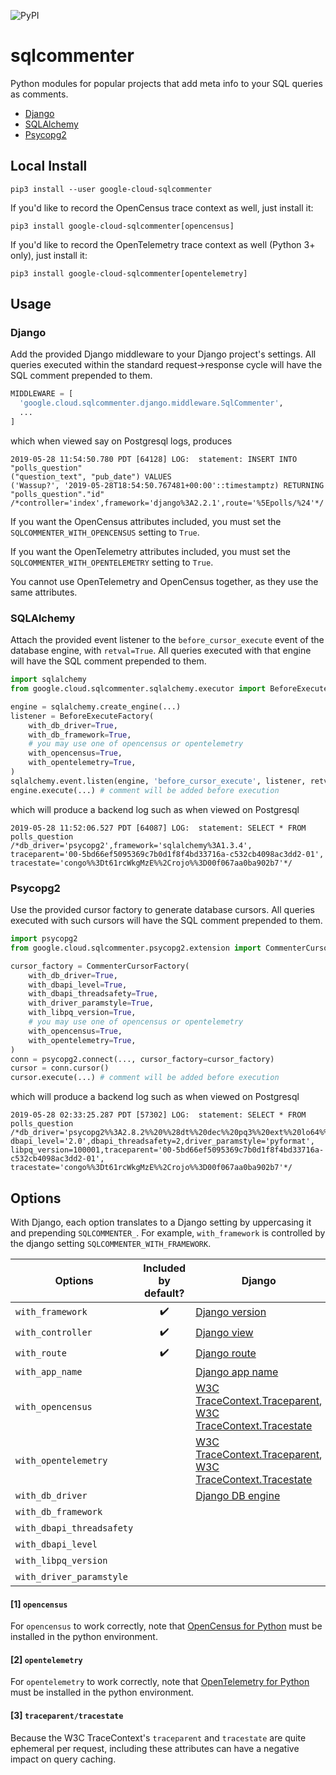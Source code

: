 ![PyPI](https://img.shields.io/pypi/v/google-cloud-sqlcommenter)

# sqlcommenter

Python modules for popular projects that add meta info to your SQL queries as comments.

 * [Django](#django)
 * [SQLAlchemy](#sqlalchemy)
 * [Psycopg2](#psycopg2)

## Local Install

```shell
pip3 install --user google-cloud-sqlcommenter
```

If you'd like to record the OpenCensus trace context as well, just install it:

```shell
pip3 install google-cloud-sqlcommenter[opencensus]
```

If you'd like to record the OpenTelemetry trace context as well (Python 3+ only),
just install it:

```shell
pip3 install google-cloud-sqlcommenter[opentelemetry]
```

## Usage

### Django

Add the provided Django middleware to your Django project's settings. All queries executed within the standard request→response cycle will have the SQL comment prepended to them.

```python
MIDDLEWARE = [
  'google.cloud.sqlcommenter.django.middleware.SqlCommenter',
  ...
]
```

which when viewed say on Postgresql logs, produces
```shell
2019-05-28 11:54:50.780 PDT [64128] LOG:  statement: INSERT INTO "polls_question"
("question_text", "pub_date") VALUES
('Wassup?', '2019-05-28T18:54:50.767481+00:00'::timestamptz) RETURNING
"polls_question"."id" /*controller='index',framework='django%3A2.2.1',route='%5Epolls/%24'*/
```
If you want the OpenCensus attributes included, you must set the
``SQLCOMMENTER_WITH_OPENCENSUS`` setting to ``True``.

If you want the OpenTelemetry attributes included, you must set the
``SQLCOMMENTER_WITH_OPENTELEMETRY`` setting to ``True``.

You cannot use OpenTelemetry and OpenCensus together, as they use the same attributes.

### SQLAlchemy

Attach the provided event listener to the `before_cursor_execute` event of the database engine, with `retval=True`. All queries executed with that engine will have the SQL comment prepended to them.

```python
import sqlalchemy
from google.cloud.sqlcommenter.sqlalchemy.executor import BeforeExecuteFactory

engine = sqlalchemy.create_engine(...)
listener = BeforeExecuteFactory(
    with_db_driver=True,
    with_db_framework=True,
    # you may use one of opencensus or opentelemetry
    with_opencensus=True,
    with_opentelemetry=True,
)
sqlalchemy.event.listen(engine, 'before_cursor_execute', listener, retval=True)
engine.execute(...) # comment will be added before execution
```

which will produce a backend log such as when viewed on Postgresql
```shell
2019-05-28 11:52:06.527 PDT [64087] LOG:  statement: SELECT * FROM polls_question
/*db_driver='psycopg2',framework='sqlalchemy%3A1.3.4',
traceparent='00-5bd66ef5095369c7b0d1f8f4bd33716a-c532cb4098ac3dd2-01',
tracestate='congo%%3Dt61rcWkgMzE%%2Crojo%%3D00f067aa0ba902b7'*/
```

### Psycopg2

Use the provided cursor factory to generate database cursors. All queries executed with such cursors will have the SQL comment prepended to them.

```python
import psycopg2
from google.cloud.sqlcommenter.psycopg2.extension import CommenterCursorFactory

cursor_factory = CommenterCursorFactory(
    with_db_driver=True,
    with_dbapi_level=True,
    with_dbapi_threadsafety=True,
    with_driver_paramstyle=True,
    with_libpq_version=True,
    # you may use one of opencensus or opentelemetry
    with_opencensus=True,
    with_opentelemetry=True,
)
conn = psycopg2.connect(..., cursor_factory=cursor_factory)
cursor = conn.cursor()
cursor.execute(...) # comment will be added before execution
```

which will produce a backend log such as when viewed on Postgresql
```shell
2019-05-28 02:33:25.287 PDT [57302] LOG:  statement: SELECT * FROM
polls_question /*db_driver='psycopg2%%3A2.8.2%%20%%28dt%%20dec%%20pq3%%20ext%%20lo64%%29',
dbapi_level='2.0',dbapi_threadsafety=2,driver_paramstyle='pyformat',
libpq_version=100001,traceparent='00-5bd66ef5095369c7b0d1f8f4bd33716a-c532cb4098ac3dd2-01',
tracestate='congo%%3Dt61rcWkgMzE%%2Crojo%%3D00f067aa0ba902b7'*/
```

## Options

With Django, each option translates to a Django setting by uppercasing it and prepending `SQLCOMMENTER_`. For example, `with_framework` is controlled by the django setting `SQLCOMMENTER_WITH_FRAMEWORK`.

| Options                   | Included by default? | Django                                                                                                                                                                       | SQLAlchemy                                                                                                                                                                   | psycopg2                                                                                                                                                                     |                          Notes                          |
| ------------------------- | :------------------: | ---------------------------------------------------------------------------------------------------------------------------------------------------------------------------- | ---------------------------------------------------------------------------------------------------------------------------------------------------------------------------- | ---------------------------------------------------------------------------------------------------------------------------------------------------------------------------- | :-----------------------------------------------------: |
| `with_framework`          |  :heavy_check_mark:  | [Django version](https://docs.djangoproject.com/en/stable/releases/)                                                                                                         | [Flask version](http://flask.pocoo.org/)                                                                                                                                     | [Flask version](http://flask.pocoo.org/)                                                                                                                                     |
| `with_controller`         |  :heavy_check_mark:  | [Django view](https://docs.djangoproject.com/en/stable/ref/urlresolvers/#django.urls.ResolverMatch.view_name)                                                                | [Flask endpoint](http://flask.pocoo.org/docs/1.0/api/#flask.Flask.endpoint)                                                                                                  | [Flask endpoint](http://flask.pocoo.org/docs/1.0/api/#flask.Flask.endpoint)                                                                                                  |
| `with_route`              |  :heavy_check_mark:  | [Django route](https://docs.djangoproject.com/en/stable/ref/urlresolvers/#django.urls.ResolverMatch.route)                                                                   | [Flask route](http://flask.pocoo.org/docs/1.0/api/#flask.Flask.route)                                                                                                        | [Flask route](http://flask.pocoo.org/docs/1.0/api/#flask.Flask.route)                                                                                                        |
| `with_app_name `          |                      | [Django app name](https://docs.djangoproject.com/en/stable/ref/urlresolvers/#django.urls.ResolverMatch.app_name)                                                             |                                                                                                                                                                              |                                                                                                                                                                              |
| `with_opencensus`         |                      | [W3C TraceContext.Traceparent](https://www.w3.org/TR/trace-context/#traceparent-field), [W3C TraceContext.Tracestate](https://www.w3.org/TR/trace-context/#tracestate-field) | [W3C TraceContext.Traceparent](https://www.w3.org/TR/trace-context/#traceparent-field), [W3C TraceContext.Tracestate](https://www.w3.org/TR/trace-context/#tracestate-field) | [W3C TraceContext.Traceparent](https://www.w3.org/TR/trace-context/#traceparent-field), [W3C TraceContext.Tracestate](https://www.w3.org/TR/trace-context/#tracestate-field) |  [[1]](#1-opencensus)[[3]](#3-traceparent/tracestate)   |
| `with_opentelemetry`      |                      | [W3C TraceContext.Traceparent](https://www.w3.org/TR/trace-context/#traceparent-field), [W3C TraceContext.Tracestate](https://www.w3.org/TR/trace-context/#tracestate-field) | [W3C TraceContext.Traceparent](https://www.w3.org/TR/trace-context/#traceparent-field), [W3C TraceContext.Tracestate](https://www.w3.org/TR/trace-context/#tracestate-field) | [W3C TraceContext.Traceparent](https://www.w3.org/TR/trace-context/#traceparent-field), [W3C TraceContext.Tracestate](https://www.w3.org/TR/trace-context/#tracestate-field) | [[2]](#2-opentelemetry)[[3]](#3-traceparent/tracestate) |
| `with_db_driver`          |                      | [Django DB engine](https://docs.djangoproject.com/en/stable/ref/settings/#engine)                                                                                            | [SQLAlchemy DB driver](https://docs.sqlalchemy.org/en/13/core/engines.html#database-urls)                                                                                    | [psycopg2 version](http://initd.org/psycopg/docs/)                                                                                                                           |
| `with_db_framework`       |                      |                                                                                                                                                                              | [SQLAlchemy version](https://www.sqlalchemy.org/)                                                                                                                            |                                                                                                                                                                              |
| `with_dbapi_threadsafety` |                      |                                                                                                                                                                              |                                                                                                                                                                              | [psycopg2 thread safety](http://initd.org/psycopg/docs/module.html#psycopg2.threadsafety)                                                                                    |
| `with_dbapi_level`        |                      |                                                                                                                                                                              |                                                                                                                                                                              | [psycopg2 api level](http://initd.org/psycopg/docs/module.html#psycopg2.apilevel)                                                                                            |
| `with_libpq_version`      |                      |                                                                                                                                                                              |                                                                                                                                                                              | [psycopg2 libpq version](http://initd.org/psycopg/docs/module.html#psycopg2.__libpq_version__)                                                                               |
| `with_driver_paramstyle`  |                      |                                                                                                                                                                              |                                                                                                                                                                              | [psycopg2 parameter style](http://initd.org/psycopg/docs/module.html#psycopg2.paramstyle)                                                                                    |

#### [1] `opencensus`

For `opencensus` to work correctly, note that [OpenCensus for
Python](https://github.com/census-instrumentation/opencensus-python) must be
installed in the python environment.

#### [2] `opentelemetry`

For `opentelemetry` to work correctly, note that [OpenTelemetry for
Python](https://github.com/open-telemetry/opentelemetry-python) must be
installed in the python environment.

#### [3] `traceparent/tracestate`
Because the W3C TraceContext's `traceparent` and `tracestate` are quite ephemeral per request, including these attributes can have a negative impact on query caching.

